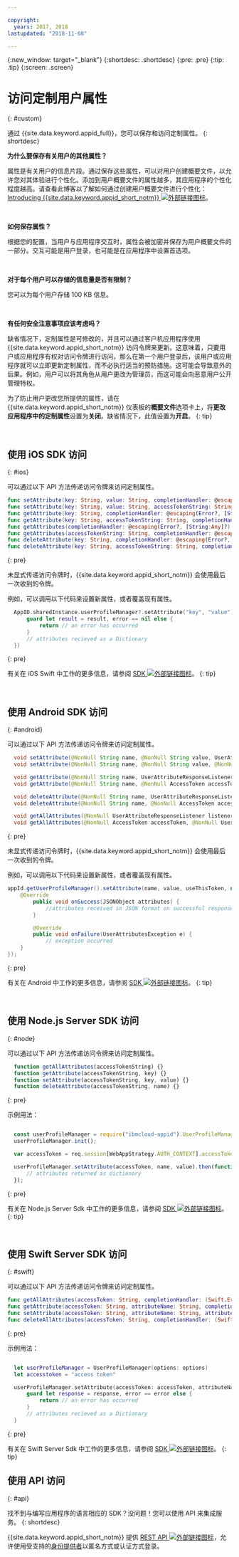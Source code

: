 ```yaml
---

copyright:
  years: 2017, 2018
lastupdated: "2018-11-08"

---
```


{:new_window: target="_blank"}
{:shortdesc: .shortdesc}
{:pre: .pre}
{:tip: .tip}
{:screen: .screen}

# 访问定制用户属性
{: #custom}

通过 {{site.data.keyword.appid_full}}，您可以保存和访问定制属性。
{: shortdesc}

**为什么要保存有关用户的其他属性？**

属性是有关用户的信息片段。通过保存这些属性，可以对用户创建概要文件，以允许您对其体验进行个性化。添加到用户概要文件的属性越多，其应用程序的个性化程度越高。请查看此博客以了解如何通过创建用户概要文件进行个性化：<a href="https://www.ibm.com/blogs/bluemix/2017/03/introducing-ibm-bluemix-app-id-authentication-profiles-service-app-developers/" target="_blank">Introducing {{site.data.keyword.appid_short_notm}} <img src="../../icons/launch-glyph.svg" alt="外部链接图标"></a>。

</br>

**如何保存属性？**

根据您的配置，当用户与应用程序交互时，属性会被加密并保存为用户概要文件的一部分。交互可能是用户登录，也可能是在应用程序中设置首选项。

</br>

**对于每个用户可以存储的信息量是否有限制？**

您可以为每个用户存储 100 KB 信息。

</br>

**有任何安全注意事项应该考虑吗？**

缺省情况下，定制属性是可修改的，并且可以通过客户机应用程序使用 {{site.data.keyword.appid_short_notm}} 访问令牌来更新。这意味着，只要用户或应用程序有权对访问令牌进行访问，那么在第一个用户登录后，该用户或应用程序就可以立即更新定制属性，而不必执行适当的预防措施。这可能会导致意外的后果。例如，用户可以将其角色从用户更改为管理员，而这可能会向恶意用户公开管理特权。

为了防止用户更改您所提供的属性，请在 {{site.data.keyword.appid_short_notm}} 仪表板的**概要文件**选项卡上，将**更改应用程序中的定制属性**设置为**关闭**。缺省情况下，此值设置为**开启**。
{: tip}

</br>


## 使用 iOS SDK 访问
{: #ios}

 可以通过以下 API 方法传递访问令牌来访问定制属性。


  ```swift
  func setAttribute(key: String, value: String, completionHandler: @escaping(Error?, [String:Any]?) -> Void)
  func setAttribute(key: String, value: String, accessTokenString: String, completionHandler: @escaping(Error?, [String:Any]?) -> Void)
  func getAttribute(key: String, completionHandler: @escaping(Error?, [String:Any]?) -> Void)
  func getAttribute(key: String, accessTokenString: String, completionHandler: @escaping(Error?, [String:Any]?) -> Void)
  func getAttributes(completionHandler: @escaping(Error?, [String:Any]?) -> Void)
  func getAttributes(accessTokenString: String, completionHandler: @escaping(Error?, [String:Any]?) -> Void)
  func deleteAttribute(key: String, completionHandler: @escaping(Error?, [String:Any]?) -> Void)
  func deleteAttribute(key: String, accessTokenString: String, completionHandler: @escaping(Error?, [String:Any]?) -> Void)
  ```
  {: pre}

未显式传递访问令牌时，{{site.data.keyword.appid_short_notm}} 会使用最后一次收到的令牌。

例如，可以调用以下代码来设置新属性，或者覆盖现有属性。

  ```swift
	AppID.sharedInstance.userProfileManager?.setAttribute("key", "value") { (error, result) in
		guard let result = result, error == nil else {
	  		return // an error has occurred
		}
		// attributes recieved as a Dictionary
	})
  ```
  {: pre}

有关在 iOS Swift 中工作的更多信息，请参阅 <a href="https://github.com/ibm-cloud-security/appid-clientsdk-swift" target="_blank">SDK <img src="../../icons/launch-glyph.svg" alt="外部链接图标"></a>。
{: tip}

</br>


## 使用 Android SDK 访问
{: #android}

可以通过以下 API 方法传递访问令牌来访问定制属性。


```java
  void setAttribute(@NonNull String name, @NonNull String value, UserAttributeResponseListener listener);
  void setAttribute(@NonNull String name, @NonNull String value, @NonNull AccessToken accessToken, UserAttributeResponseListener listener);

  void getAttribute(@NonNull String name, UserAttributeResponseListener listener);
  void getAttribute(@NonNull String name, @NonNull AccessToken accessToken, UserAttributeResponseListener listener);

  void deleteAttribute(@NonNull String name, UserAttributeResponseListener listener);
  void deleteAttribute(@NonNull String name, @NonNull AccessToken accessToken, UserAttributeResponseListener listener);

  void getAllAttributes(@NonNull UserAttributeResponseListener listener);
  void getAllAttributes(@NonNull AccessToken accessToken, @NonNull UserAttributeResponseListener listener);
  ```
{: pre}

未显式传递访问令牌时，{{site.data.keyword.appid_short_notm}} 会使用最后一次收到的令牌。

例如，可以调用以下代码来设置新属性，或者覆盖现有属性。

```java
appId.getUserProfileManager().setAttribute(name, value, useThisToken, new UserProfileResponseListener() {
	@Override
		public void onSuccess(JSONObject attributes) {
			//attributes received in JSON format on successful response
		}

		@Override
		public void onFailure(UserAttributesException e) {
			// exception occurred
	}
});
```
{: pre}

有关在 Android 中工作的更多信息，请参阅 <a href="https://github.com/ibm-cloud-security/appid-clientsdk-android" target="_blank">SDK <img src="../../icons/launch-glyph.svg" alt="外部链接图标"></a>。
{: tip}

</br>

## 使用 Node.js Server SDK 访问
{: #node}

可以通过以下 API 方法传递访问令牌来访问定制属性。


  ```javascript
	function getAllAttributes(accessTokenString) {}
	function getAttribute(accessTokenString, key) {}
	function setAttribute(accessTokenString, key, value) {}
	function deleteAttribute(accessTokenString, name) {}
  ```
  {: pre}

  示例用法：

  ```javascript

	const userProfileManager = require("ibmcloud-appid").UserProfileManager;
	userProfileManager.init();

	var accessToken = req.session[WebAppStrategy.AUTH_CONTEXT].accessToken;

	userProfileManager.setAttribute(accessToken, name, value).then(function (attributes) {
		// attributes returned as dictionary
	});
  ```
  {: pre}

有关在 Node.js Server Sdk 中工作的更多信息，请参阅 <a href="https://github.com/ibm-cloud-security/appid-serversdk-nodejs" target="_blank">SDK <img src="../../icons/launch-glyph.svg" alt="外部链接图标"></a>。
{: tip}

</br>

## 使用 Swift Server SDK 访问
{: #swift}

可以通过以下 API 方法传递访问令牌来访问定制属性。


  ```swift
  func getAllAttributes(accessToken: String, completionHandler: (Swift.Error?, [String: Any]?) -> Void)
  func getAttribute(accessToken: String, attributeName: String, completionHandler: (Swift.Error?, [String: Any]?) -> Void)
  func setAttribute(accessToken: String, attributeName: String, attributeValue : "abc", completionHandler: (Swift.Error?, [String: Any]?) -> Void)
  func deleteAllAttributes(accessToken: String, completionHandler: (Swift.Error?, [String: Any]?) -> Void)
  ```
  {: pre}

  示例用法：

  ```swift

	let userProfileManager = UserProfileManager(options: options)
	let accesstoken = "access token"

	userProfileManager.setAttribute(accessToken: accessToken, attributeName: "name", attributeValue : "abc") { (error, response) in
		guard let response = response, error == error else {
			return // an error has occurred
		}
		// attributes recieved as a Dictionary
	}
  ```

  {: pre}

有关在 Swift Server Sdk 中工作的更多信息，请参阅 <a href="https://github.com/ibm-cloud-security/appid-serversdk-swift" target="_blank">SDK <img src="../../icons/launch-glyph.svg" alt="外部链接图标"></a>。
{: tip}


## 使用 API 访问
{: #api}

找不到与编写应用程序的语言相应的 SDK？没问题！您可以使用 API 来集成服务。
{: shortdesc}

{{site.data.keyword.appid_short_notm}} 提供 <a href="https://appid-profiles.ng.bluemix.net/swagger-ui/index.html#/Attributes" target="_blank">REST API <img src="../../icons/launch-glyph.svg" alt="外部链接图标"></a>，允许使用受支持的[身份提供者](/docs/services/appid/manageidp.html)以匿名方式或认证方式登录。
